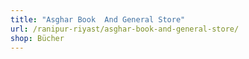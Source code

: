 ```yaml
---
title: "Asghar Book  And General Store"
url: /ranipur-riyast/asghar-book-and-general-store/
shop: Bücher
---
```

